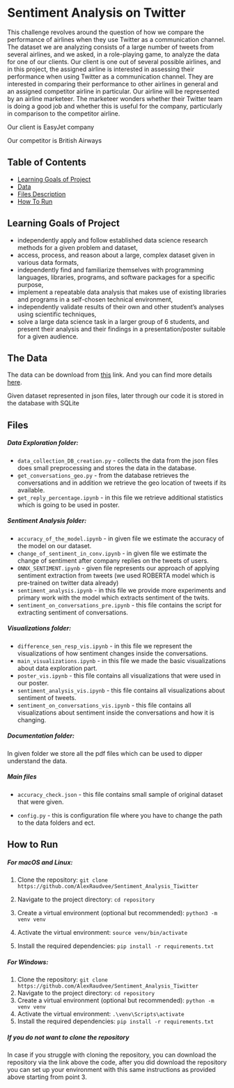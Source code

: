 # Sentiment Analysis on Twitter 

This challenge revolves around the question of how we compare the performance of airlines when they use Twitter as a communication channel. The dataset we are analyzing consists of a large number of tweets from several airlines, and we asked, in a role-playing game, to analyze the data for one of our clients. Our client is one out of several possible airlines, and in this project, the assigned airline is interested in assessing their performance when using Twitter as a communication channel. They are interested in comparing their performance to other airlines in general and an assigned competitor airline in particular. Our airline will be represented by an airline marketeer. The marketeer wonders whether their Twitter team is doing a good job and whether this is useful for the company, particularly in comparison to the competitor airline.

Our client is EasyJet company 

Our competitor is British Airways

## Table of Contents

- [Learning Goals of Project](#Learning-Goals-of-Project)
- [Data](#The-Data)
- [Files Description](#Files)
- [How To Run](#How-to-Run)


## Learning Goals of Project 

- independently apply and follow established data science research methods for a given problem and dataset,
- access, process, and reason about a large, complex dataset given in various data formats,
- independently find and familiarize themselves with programming languages, libraries, programs, and software packages for a specific purpose,
- implement a repeatable data analysis that makes use of existing libraries and programs in a self-chosen technical environment,
- independently validate results of their own and other student’s analyses using scientific techniques,
- solve a large data science task in a larger group of 6 students, and present their analysis and their findings in a presentation/poster suitable for a given audience.

## The Data
The data can be download from [this](https://surfdrive.surf.nl/files/index.php/s/Dz082kih8yMGB5P) link.
And you can find more details [here](documnetation/Data_Description.pdf).

Given dataset represented in json files, later through our code it is stored in the database with SQLite

## Files

##### Data Exploration folder:
  - `data_collection_DB_creation.py` - collects the data from the json files does small preprocessing and stores the data in the database.
  - `get_conversations_geo.py` - from the database retrieves the conversations and in addition we retrieve the geo location of tweets if its available.
  - `get_reply_percentage.ipynb` - in this file we retrieve additional statistics which is going to be used in poster.

##### Sentiment Analysis folder:
  - `accuracy_of_the_model.ipynb` - in given file we estimate the accuracy of the model on our dataset.
  - `change_of_sentiment_in_conv.ipynb` - in given file we estimate the change of sentiment after company replies on the tweets of users.
  - `ONNX_SENTIMENT.ipynb` - given file represents our approach of applying sentiment extraction from tweets (we used ROBERTA model which is pre-trained on twitter data already)
  - `sentiment_analysis.ipynb` - in this file we provide more experiments and primary work with the model which extracts sentiment of the twits.
  - `sentiment_on_conversations_pre.ipynb` - this file contains the script for extracting sentiment of conversations.

##### Visualizations folder:

  - `difference_sen_resp_vis.ipynb` - in this file we represent the visualizations of how sentiment changes inside the conversations.
  - `main_visualizations.ipynb` - in this file we made the basic visualizations about data exploration part.
  - `poster_vis.ipynb` - this file contains all visualizations that were used in our poster.
  - `sentiment_analysis_vis.ipynb` - this file contains all visualizations about sentiment of tweets.
  - `sentiment_on_conversations_vis.ipynb` - this file contains all visualizations about sentiment inside the conversations and how it is changing.

##### Documentation folder: 
In given folder we store all the pdf files which can be used to dipper understand the data.

##### Main files
- `accuracy_check.json` - this file contains small sample of original dataset that were given.

- `config.py` - this is configuration file where you have to change the path to the data folders and ect.

## How to Run

##### For macOS and Linux:
1. Clone the repository:
`git clone https://github.com/AlexRaudvee/Sentiment_Analysis_Tiwitter` 
2. Navigate to the project directory:
`cd repository`

3. Create a virtual environment (optional but recommended):
`python3 -m venv venv`

4. Activate the virtual environment:
`source venv/bin/activate`

5. Install the required dependencies:
`pip install -r requirements.txt`
##### For Windows:

1. Clone the repository:
`git clone https://github.com/AlexRaudvee/Sentiment_Analysis_Tiwitter`
2. Navigate to the project directory:
`cd repository`
3. Create a virtual environment (optional but recommended):
`python -m venv venv`
4. Activate the virtual environment:
`.\venv\Scripts\activate`
5. Install the required dependencies:
`pip install -r requirements.txt`


##### If you do not want to clone the repository
In case if you struggle with cloning the repository, you can download the repository via the link above the code, after you did download the repository you can set up your environment with this same instructions as provided above starting from point 3.

